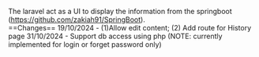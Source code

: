 The laravel act as a UI to display the information from the springboot (https://github.com/zakiah91/SpringBoot).<br/>
==Changes==
19/10/2024 - (1)Allow edit content; (2) Add route for History page
31/10/2024 - Support db access using php (NOTE: currently implemented for login or forget password only)
